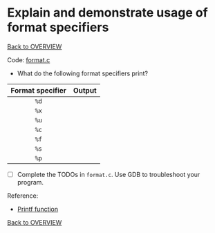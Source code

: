 # Explain and demonstrate usage of format specifiers

[Back to OVERVIEW](../../README.md)

Code: [format.c](./format.c)

- What do the following format specifiers print?

| Format specifier | Output |
|:----------------:|:------:|
| `%d`            |  |
| `%x`            |  |
| `%u`            |  |
| `%c`            |  |
| `%f`            |  |
| `%s`            |  |
| `%p`            |  |

- [ ] Complete the TODOs in `format.c`. Use GDB to troubleshoot your program.

Reference:

- [Printf function](https://www.tutorialspoint.com/c_standard_library/c_function_printf.htm)

[Back to OVERVIEW](../../README.md)